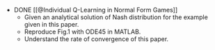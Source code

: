 - DONE [[@Individual Q-Learning in Normal Form Games]]
	- Given an analytical solution of Nash distribution for the example given in this paper.
	- Reproduce Fig.1 with ODE45 in MATLAB.
	- Understand the rate of convergence of this paper.